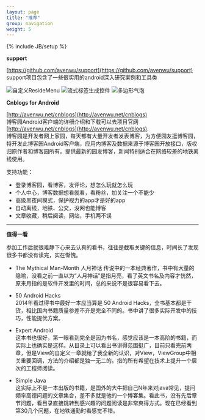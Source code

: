 ```yaml
---
layout: page
title: "推荐"
group: navigation
weight: 5
---
```

{% include JB/setup %}

**support**

[https://github.com/avenwu/support](https://github.com/avenwu/support)  
support项目包含了一些很实用的android深入研究案例和工具类

![自定义ResideMenu](http://7u2jir.com1.z0.glb.clouddn.com/custom_residemenu_small.gif)
![流式标签生成控件](http://7u2jir.com1.z0.glb.clouddn.com/tag_input_layout_demo_small.gif)
![多边形气泡](http://7u2jir.com1.z0.glb.clouddn.com/polygon_bezier_small.gif)

**Cnblogs for Android**

[http://avenwu.net/cnblogs](http://avenwu.net/cnblogs)  
博客园Android客户端的详细介绍和下载可以去项目官网[http://avenwu.net/cnblogs](http://avenwu.net/cnblogs).  
博客园是开发者网上家园，每天都有大量开发者发表博客，为方便园友逛博客园，特开发此博客园Android客户端，应用内博客及数据来源于博客园开放接口，版权归原作者和博客园所有。提供最新的园友博客，新闻特别适合在网络较差的地铁离线使用。

支持功能：

* 登录博客园，看博客，发评论，想怎么玩就怎么玩
* 个人中心，博客数据想看就看，看粉丝，加关注一个不能少
* 高级黑夜间模式，保护视力的app才是好的app
* 自动离线，地铁、公交，没网也能博客
* 文章收藏，稍后阅读，网站，手机两不误

----------


**值得一看**

参加工作后就很难静下心来去认真的看书，往往是截取关键的信息，时间长了发现很多书都没有读完，实在惭愧。  
* The Mythical Man-Month 人月神话
传说中的一本经典著作，书中有大量的隐喻，没看之前一直以为“人月神话”是指月亮，看了英文书名及内容才恍然，原来月指的是软件开发里的时间，总的来说不是很容易看下去。

* 50 Android Hacks  
2014年看过得书中最好一本应当算是 50 Android Hacks，全书基本都是干货，相比国内书籍质量参差不齐是完全不同的。书中讲了很多实际开发中的技巧，性能提优方案。

* Expert Android  
这本书也很好，第一眼看到完全是因为书名，感觉应该是一本高阶的书籍，而实际上也确实是这样。从目录上可以看出书讲得范围挺广，目前只看完前两章，但是View的自定义一章就给了我全新的认识，对View，ViewGroup中相关重要回调，方法的介绍都是独一无二的。指的所有希望在技术上提升一个层次的工程师阅读。

* Simple Java  
这实际上不是一本出版的书籍，是国外的大牛把自己N年来对java常见，提问频率高德问题的文章集合，差不多就是他的一个博客集。看此书，没有先后章节问题，看目录直接跳转到感兴趣的问题阅读是非常爽得方式。现在已经看到第30几个问题，在地铁通勤时看感觉不错。

